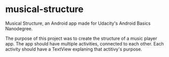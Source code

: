# musical-structure
Musical Structure, an Android app made for Udacity's Android Basics Nanodegree.

The purpose of this project was to create the structure of a music player app. The app should have multiple activities, connected to each other. Each activity should have a TextView explaning that actitivy's purpose.